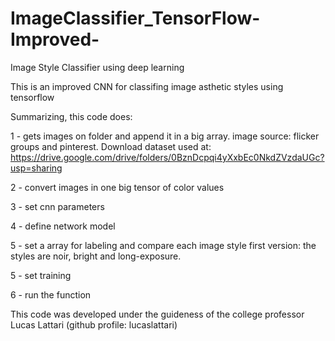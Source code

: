 # ImageClassifier_TensorFlow-Improved-
Image Style Classifier using deep learning 

This is an improved CNN for classifing image asthetic styles using tensorflow

Summarizing, this code does:

1 - gets images on folder and append it in a big array.
  image source: flicker groups and pinterest.
  Download dataset used at: https://drive.google.com/drive/folders/0BznDcpqi4yXxbEc0NkdZVzdaUGc?usp=sharing

2 - convert images in one big tensor of color values

3 - set cnn parameters

4 - define network model

5 - set a array for labeling and compare each image style
    first version: the styles are noir, bright and long-exposure.

5 - set training 

6 - run the function

This code was developed under the guideness of the college professor Lucas Lattari (github profile: lucaslattari)

